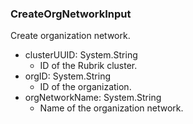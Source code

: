 ### CreateOrgNetworkInput
Create organization network.

- clusterUUID: System.String
  - ID of the Rubrik cluster.
- orgID: System.String
  - ID of the organization.
- orgNetworkName: System.String
  - Name of the organization network.
